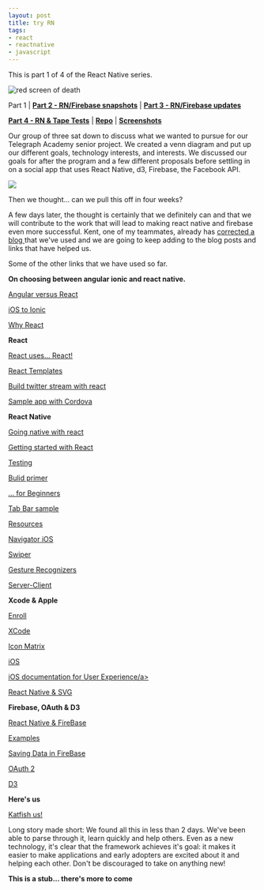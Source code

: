 ```yaml
---
layout: post
title: try RN
tags:
- react
- reactnative
- javascript
---
```


This is part 1 of 4 of the React Native series.

<img src="red.png" alt="red screen of death">

Part 1 | **[Part 2 - RN/Firebase snapshots](/RN-snapshots "React Native & Firebase Snapshots")** | **[Part 3 - RN/Firebase updates](/RN-updates "React Native & Firebase Updates")**

**[Part 4 - RN & Tape Tests](/tape-tests "Testing in React Native using Tape")** | **[Repo](https://github.com/TheTinyBullets/Katfish_Xcode)** | **[Screenshots](http://katfish.me)**

Our group of three sat down to discuss what we wanted to pursue for our Telegraph Academy senior project. We created a venn diagram and put up our different goals, technology interests, and interests. We discussed our goals for after the program and a few different proposals before settling in on a social app that uses React Native, d3, Firebase, the Facebook API.

<img src="venn.jpg"/>

Then we thought... can we pull this off in four weeks?

A few days later, the thought is certainly that we definitely can and that we will contribute to the work that will lead to making react native and firebase even more successful. Kent, one of my teammates, already has <a href="http://devdactic.com/react-native-for-beginners/">corrected a blog </a> that we've used and we are going to keep adding to the blog posts and links that have helped us.

Some of the other links that we have used so far.

**On choosing between angular ionic and react native.**

<a href="https://www.airpair.com/angularjs/posts/angular-vs-react-the-tie-breaker">Angular versus React</a>

<a href="https://www.airpair.com/javascript/posts/switching-from-ios-to-ionic">iOS to Ionic</a>

<a href="https://news.ycombinator.com/item?id=9857580">Why React</a>

**React**

<a href="http://red-badger.com/blog/2015/03/04/react-native-the-killer-feature-that-nobody-talks-about/">React uses... React!</a>

<a href="http://wix.github.io/react-templates/">React Templates</a>

<a href="https://scotch.io/tutorials/build-a-real-time-twitter-stream-with-node-and-react-js">Build twitter stream with react</a>

<a href="http://coenraets.org/blog/2014/12/sample-mobile-application-with-react-and-cordova/">Sample app with Cordova</a>

**React Native**

<a href="http://ryanclark.me/going-native-with-react/">Going native with react</a>

<a href="https://facebook.github.io/react-native/docs/getting-started.html">Getting started with React</a>

<a href="http://www.jackcallister.com/2014/12/01/building-a-test-suite-in-react-js.html">Testing</a>

<a href="http://www.raywenderlich.com/99473/introducing-react-native-building-apps-javascript">Bulid primer</a>

<a href="http://devdactic.com/react-native-for-beginners/">... for Beginners</a>

<a href="http://devdactic.com/react-native-tab-bar/">Tab Bar sample</a>

<a href="http://devdactic.com/react-native-resources/">Resources</a>

<a href="https://facebook.github.io/react-native/docs/navigatorios.html">Navigator iOS</a>

<a href="https://github.com/leecade/react-native-swiper">Swiper</a>

<a href="https://github.com/johanneslumpe/react-native-gesture-recognizers">Gesture Recognizers</a>

<a href="https://github.com/enaqx/awesome-react#server-client-with-react">Server-Client</a>

**Xcode & Apple**

<a href="https://developer.apple.com/programs/enroll/">Enroll</a>

<a href="https://developer.apple.com/library/ios/recipes/xcode_help-image_catalog-1.0/chapters/AddingLaunchImagestoanAssetCatalog.html">XCode</a>

<a href="https://developer.apple.com/library/ios/documentation/UserExperience/Conceptual/MobileHIG/IconMatrix.html">Icon Matrix</a>

<a href="https://developers.facebook.com/docs/facebook-login/ios">iOS</a>

<a href="https://developer.apple.com/library/ios/documentation/UserExperience/Conceptual/MobileHIG/index.html#//apple_ref/doc/uid/TP40006556-CH66-SW1">iOS documentation for User Experience/a>

<a href="https://github.com/brentvatne/react-native-svg">React Native & SVG</a>

**Firebase, OAuth & D3**

<a href="https://www.firebase.com/blog/2015-05-29-react-native.html">React Native & FireBase</a>

<a href="https://github.com/firebase/reactfire/tree/master/examples/todoApp">Examples</a>

<a href="https://www.firebase.com/docs/rest/guide/saving-data.html">Saving Data in FireBase</a>

<a href="https://medium.com/@jtremback/oauth-2-with-react-native-c3c7c64cbb6d">OAuth 2</a>

<a href="http://ahmadchatha.com/writings/article1.html">D3</a>

**Here's us**

<a href="http://katfish.me">Katfish us!</a>

Long story made short: We found all this in less than 2 days. We've been able to parse through it, learn quickly and help others. Even as a new technology, it's clear that the framework achieves it's goal: it makes it easier to make applications and early adopters are excited about it and helping each other. Don't be discouraged to take on anything new!

**This is a stub... there's more to come**
